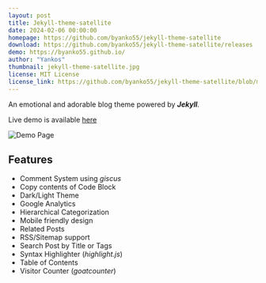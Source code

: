 ```yaml
---
layout: post
title: Jekyll-theme-satellite
date: 2024-02-06 00:00:00
homepage: https://github.com/byanko55/jekyll-theme-satellite
download: https://github.com/byanko55/jekyll-theme-satellite/releases
demo: https://byanko55.github.io/
author: "Yankos"
thumbnail: jekyll-theme-satellite.jpg
license: MIT License
license_link: https://github.com/byanko55/jekyll-theme-satellite/blob/master/LICENSE
---
```


An emotional and adorable blog theme powered by ***Jekyll***. 

Live demo is available [here](https://byanko55.github.io)

![Demo Page](https://i.ibb.co/h1QF06V/demo.webp)

## Features

- Comment System using *giscus*
- Copy contents of Code Block
- Dark/Light Theme
- Google Analytics
- Hierarchical Categorization
- Mobile friendly design
- Related Posts
- RSS/Sitemap support
- Search Post by Title or Tags
- Syntax Highlighter (*highlight.js*)
- Table of Contents
- Visitor Counter (*goatcounter*)